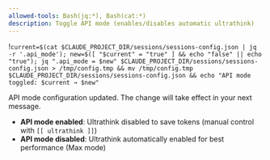 ```yaml
---
allowed-tools: Bash(jq:*), Bash(cat:*)
description: Toggle API mode (enables/disables automatic ultrathink)
---
```


!`current=$(cat $CLAUDE_PROJECT_DIR/sessions/sessions-config.json | jq -r '.api_mode'); new=$([ "$current" = "true" ] && echo "false" || echo "true"); jq ".api_mode = $new" $CLAUDE_PROJECT_DIR/sessions/sessions-config.json > /tmp/config.tmp && mv /tmp/config.tmp $CLAUDE_PROJECT_DIR/sessions/sessions-config.json && echo "API mode toggled: $current → $new"`

API mode configuration updated. The change will take effect in your next message.

- **API mode enabled**: Ultrathink disabled to save tokens (manual control with `[[ ultrathink ]]`)
- **API mode disabled**: Ultrathink automatically enabled for best performance (Max mode)